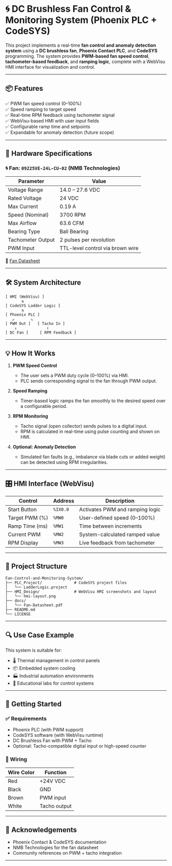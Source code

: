 # 🌀 DC Brushless Fan Control & Monitoring System (Phoenix PLC + CodeSYS)

This project implements a real-time **fan control and anomaly detection system** using a **DC brushless fan**, **Phoenix Contact PLC**, and **CodeSYS** programming. The system provides **PWM-based fan speed control**, **tachometer-based feedback**, and **ramping logic**, complete with a WebVisu HMI interface for visualization and control.

---

## 📦 Features

✅ PWM fan speed control (0–100%)  
✅ Speed ramping to target speed  
✅ Real-time RPM feedback using tachometer signal  
✅ WebVisu-based HMI with user input fields  
✅ Configurable ramp time and setpoints  
✅ Expandable for anomaly detection (future scope)

---

## 🔧 Hardware Specifications

### 🌀 Fan: `09225VE-24L-CU-02` (NMB Technologies)

| Parameter           | Value                  |
|---------------------|------------------------|
| Voltage Range       | 14.0 – 27.6 VDC        |
| Rated Voltage       | 24 VDC                 |
| Max Current         | 0.19 A                 |
| Speed (Nominal)     | 3700 RPM               |
| Max Airflow         | 63.6 CFM               |
| Bearing Type        | Ball Bearing           |
| Tachometer Output   | 2 pulses per revolution |
| PWM Input           | TTL-level control via brown wire |

📄 [Fan Datasheet](https://www.nmbtc.com/pdf/dcfans/09225VE-24L.pdf)

---

## 🛠️ System Architecture

```
[ HMI (WebVisu) ]
       ⇅
[ CodeSYS Ladder Logic ]
       ⇅
[ Phoenix PLC ]
   ↙       ↘
[ PWM Out ]   [ Tacho In ]
    ↓             ↑
[ DC Fan ]     [ RPM Feedback ]
```

---

## 💡 How It Works

1. **PWM Speed Control**  
   - The user sets a PWM duty cycle (0–100%) via HMI.  
   - PLC sends corresponding signal to the fan through PWM output.

2. **Speed Ramping**  
   - Timer-based logic ramps the fan smoothly to the desired speed over a configurable period.

3. **RPM Monitoring**  
   - Tacho signal (open collector) sends pulses to a digital input.  
   - RPM is calculated in real-time using pulse counting and shown on HMI.

4. **Optional: Anomaly Detection**  
   - Simulated fan faults (e.g., imbalance via blade cuts or added weight) can be detected using RPM irregularities.

---

## 🎛️ HMI Interface (WebVisu)

| Control        | Address  | Description                        |
|----------------|----------|------------------------------------|
| Start Button   | `%IX0.0` | Activates PWM and ramping logic    |
| Target PWM (%) | `%MW0`   | User-defined speed (0–100%)        |
| Ramp Time (ms) | `%MW1`   | Time between increments            |
| Current PWM    | `%MW2`   | System-calculated ramped value     |
| RPM Display    | `%MW3`   | Live feedback from tachometer      |

---

## 📁 Project Structure

```
Fan-Control-and-Monitoring-System/
├── PLC_Project/              # CodeSYS project files
│   └── LadderLogic.project
├── HMI_Design/               # WebVisu HMI screenshots and layout
│   └── hmi-layout.png
├── docs/
│   └── Fan-Datasheet.pdf
├── README.md
└── LICENSE
```

---

## 🔍 Use Case Example

This system is suitable for:  
- 🌡️ Thermal management in control panels  
- 📦 Embedded system cooling  
- 🏭 Industrial automation environments  
- 🔧 Educational labs for control systems  

---

## 🚀 Getting Started

### ✅ Requirements
- Phoenix PLC (with PWM support)
- CodeSYS software (with WebVisu runtime)
- DC Brushless Fan with PWM + Tacho
- Optional: Tacho-compatible digital input or high-speed counter

### 🔌 Wiring

| Wire Color | Function       |
|------------|----------------|
| Red        | +24V VDC       |
| Black      | GND            |
| Brown      | PWM input      |
| White      | Tacho output   |

---
## 🌟 Acknowledgements

- Phoenix Contact & CodeSYS documentation  
- NMB Technologies for the fan datasheet  
- Community references on PWM + tacho integration  

---

